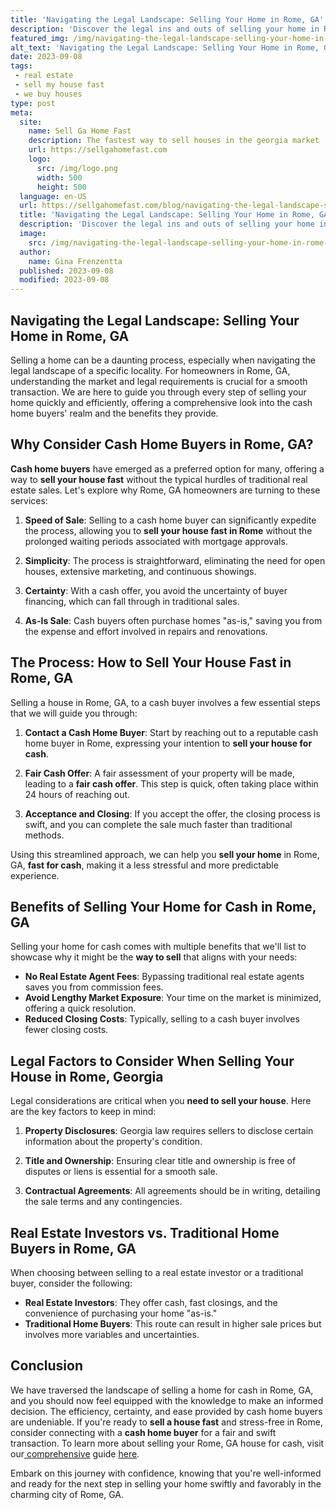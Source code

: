 ```yaml
---
title: 'Navigating the Legal Landscape: Selling Your Home in Rome, GA'
description: 'Discover the legal ins and outs of selling your home in Rome, GA. This guide is perfect for curious homeowners seeking clarity in the legal landscape.'
featured_img: /img/navigating-the-legal-landscape-selling-your-home-in-rome-ga.webp
alt_text: 'Navigating the Legal Landscape: Selling Your Home in Rome, GA'
date: 2023-09-08
tags:
 - real estate
 - sell my house fast
 - we buy houses
type: post
meta:
  site:
    name: Sell Ga Home Fast
    description: The fastest way to sell houses in the georgia market
    url: https://sellgahomefast.com
    logo:
      src: /img/logo.png
      width: 500
      height: 500
  language: en-US
  url: https://sellgahomefast.com/blog/navigating-the-legal-landscape-selling-your-home-in-rome-ga
  title: 'Navigating the Legal Landscape: Selling Your Home in Rome, GA'
  description: 'Discover the legal ins and outs of selling your home in Rome, GA. This guide is perfect for curious homeowners seeking clarity in the legal landscape.'
  image:
    src: /img/navigating-the-legal-landscape-selling-your-home-in-rome-ga.webp
  author:
    name: Gina Frenzentta
  published: 2023-09-08
  modified: 2023-09-08
---
```



## Navigating the Legal Landscape: Selling Your Home in Rome, GA

Selling a home can be a daunting process, especially when navigating the legal landscape of a specific locality. For homeowners in Rome, GA, understanding the market and legal requirements is crucial for a smooth transaction. We are here to guide you through every step of selling your home quickly and efficiently, offering a comprehensive look into the cash home buyers' realm and the benefits they provide.

## Why Consider Cash Home Buyers in Rome, GA?

**Cash home buyers** have emerged as a preferred option for many, offering a way to **sell your house fast** without the typical hurdles of traditional real estate sales. Let's explore why Rome, GA homeowners are turning to these services:

1. **Speed of Sale**: Selling to a cash home buyer can significantly expedite the process, allowing you to **sell your house fast in Rome** without the prolonged waiting periods associated with mortgage approvals.
   
2. **Simplicity**: The process is straightforward, eliminating the need for open houses, extensive marketing, and continuous showings.
   
3. **Certainty**: With a cash offer, you avoid the uncertainty of buyer financing, which can fall through in traditional sales.
   
4. **As-Is Sale**: Cash buyers often purchase homes "as-is," saving you from the expense and effort involved in repairs and renovations.

## The Process: How to Sell Your House Fast in Rome, GA

Selling a house in Rome, GA, to a cash buyer involves a few essential steps that we will guide you through:

1. **Contact a Cash Home Buyer**: Start by reaching out to a reputable cash home buyer in Rome, expressing your intention to **sell your house for cash**.

2. **Fair Cash Offer**: A fair assessment of your property will be made, leading to a **fair cash offer**. This step is quick, often taking place within 24 hours of reaching out.

3. **Acceptance and Closing**: If you accept the offer, the closing process is swift, and you can complete the sale much faster than traditional methods.

Using this streamlined approach, we can help you **sell your home** in Rome, GA, **fast for cash**, making it a less stressful and more predictable experience.

## Benefits of Selling Your Home for Cash in Rome, GA

Selling your home for cash comes with multiple benefits that we'll list to showcase why it might be the **way to sell** that aligns with your needs:
  - **No Real Estate Agent Fees**: Bypassing traditional real estate agents saves you from commission fees.
  - **Avoid Lengthy Market Exposure**: Your time on the market is minimized, offering a quick resolution.
  - **Reduced Closing Costs**: Typically, selling to a cash buyer involves fewer closing costs.

## Legal Factors to Consider When Selling Your House in Rome, Georgia

Legal considerations are critical when you **need to sell your house**. Here are the key factors to keep in mind:

1. **Property Disclosures**: Georgia law requires sellers to disclose certain information about the property's condition.
   
2. **Title and Ownership**: Ensuring clear title and ownership is free of disputes or liens is essential for a smooth sale.
   
3. **Contractual Agreements**: All agreements should be in writing, detailing the sale terms and any contingencies.

## Real Estate Investors vs. Traditional Home Buyers in Rome, GA

When choosing between selling to a real estate investor or a traditional buyer, consider the following:
  - **Real Estate Investors**: They offer cash, fast closings, and the convenience of purchasing your home "as-is."
  - **Traditional Home Buyers**: This route can result in higher sale prices but involves more variables and uncertainties.

## Conclusion

We have traversed the landscape of selling a home for cash in Rome, GA, and you should now feel equipped with the knowledge to make an informed decision. The efficiency, certainty, and ease provided by cash home buyers are undeniable. If you're ready to **sell a house fast** and stress-free in Rome, consider connecting with a **cash home buyer** for a fair and swift transaction. To learn more about selling your Rome, GA house for cash, visit our[  comprehensive](https://sellgahomefast.com/blog/the-pros-and-cons-of-selling-to-we-buy-houses-companies-in-rome) guide [here](https://sellgahomefast.com/blog/quickly-sell-your-rome-ga-house-we-buy-houses-for-cash).

Embark on this journey with confidence, knowing that you're well-informed and ready for the next step in selling your home swiftly and favorably in the charming city of Rome, GA.